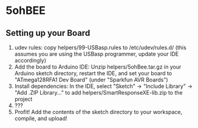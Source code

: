 5ohBEE
======

Setting up your Board
---------------------
1. udev rules: copy helpers/99-USBasp.rules to /etc/udev/rules.d/ (this assumes you are using the USBasp programmer, update your IDE accordingly)
2. Add the board to Arduino IDE: Unzip helpers/5ohBee.tar.gz in your Arduino sketch directory, restart the IDE, and set your board to "ATmega128RFA1 Dev Board" (under "Sparkfun AVR Boards")
3. Install dependencies: In the IDE, select "Sketch" -> "Include Library" -> "Add .ZIP Library..." to add helpers/SmartResponseXE-lib.zip to the project
4. ???
5. Profit! Add the contents of the sketch directory to your workspace, compile, and upload!
